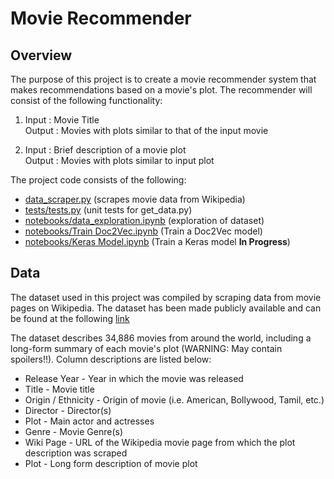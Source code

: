 # Movie Recommender

**Overview**
---
The purpose of this project is to create a movie recommender system that makes recommendations based on a movie's plot.  The recommender will consist of the following functionality:

1) Input : Movie Title  
Output : Movies with plots similar to that of the input movie

2) Input : Brief description of a movie plot  
Output : Movies with plots similar to input plot

The project code consists of the following:

* [data_scraper.py](https://github.com/jrobischon/movie_plots/blob/master/data_scraper.py) (scrapes movie data from Wikipedia)
* [tests/tests.py](https://github.com/jrobischon/movie_plots/blob/master/tests/tests.py) (unit tests for get_data.py)
* [notebooks/data_exploration.ipynb](https://github.com/jrobischon/movie_plots/blob/master/notebooks/Data%20Exploration.ipynb)
(exploration of dataset)
* [notebooks/Train Doc2Vec.ipynb](https://github.com/jrobischon/movie_plots/blob/master/notebooks/Train%20Doc2Vec.ipynb) (Train a Doc2Vec model)
* [notebooks/Keras Model.ipynb](https://github.com/jrobischon/movie_plots/blob/master/notebooks/Keras%20Model.ipynb) (Train a Keras model  **In Progress**)

**Data**
---
The dataset used in this project was compiled by scraping data from movie pages on Wikipedia.  The dataset has been made publicly available and can be found at the following [link](https://www.kaggle.com/jrobischon/wikipedia-movie-plots)

The dataset describes 34,886 movies from around the world, including a long-form summary of each movie's plot (WARNING: May contain spoilers!!).   Column descriptions are listed below:

* Release Year - Year in which the movie was released
* Title - Movie title
* Origin / Ethnicity - Origin of movie (i.e. American, Bollywood, Tamil, etc.)
* Director - Director(s)
* Plot - Main actor and actresses
* Genre - Movie Genre(s)
* Wiki Page - URL of the Wikipedia movie page from which the plot description was scraped
* Plot - Long form description of movie plot



